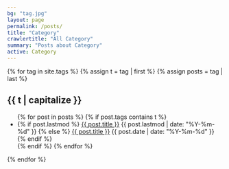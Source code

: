 ```yaml
---
bg: "tag.jpg"
layout: page
permalink: /posts/
title: "Category"
crawlertitle: "All Category"
summary: "Posts about Category"
active: Category
---
```


{% for tag in site.tags %}
  {% assign t = tag | first %}
  {% assign posts = tag | last %}

  <h2 class="category-key" id="{{ t | downcase }}">{{ t | capitalize }}</h2>

  <ul class="year">
    {% for post in posts %}
      {% if post.tags contains t %}
        <li>
          {% if post.lastmod %}
            <a href="{{ post.url }}">{{ post.title }}</a>
            <span class="date">{{ post.lastmod | date: "%Y-%m-%d"  }}</span>
          {% else %}
            <a href="{{ post.url }}">{{ post.title }}</a>
            <span class="date">{{ post.date | date: "%Y-%m-%d"  }}</span>
          {% endif %}
        </li>
      {% endif %}
    {% endfor %}
  </ul>

{% endfor %}
